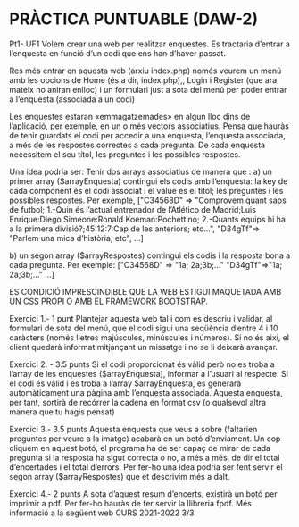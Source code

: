 # PRÀCTICA PUNTUABLE (DAW-2)
Pt1- UF1
Volem crear una web per realitzar enquestes. Es tractaria d’entrar a l’enquesta en 
funció d’un codi que ens han d’haver passat.

Res més entrar en aquesta web (arxiu index.php) només veurem un menú amb les 
opcions de Home (és a dir, index.php),, Login i Register (que ara mateix no aniran 
enlloc) i un formulari just a sota del menú per poder entrar a l’enquesta (associada a 
un codi)

Les enquestes estaran «emmagatzemades» en algun lloc dins de l’aplicació, per 
exemple, en un o més vectors associatius. Pensa que hauràs de tenir guardats el codi 
per accedir a una enquesta, l’enquesta associada, a més de les respostes correctes a 
cada pregunta. De cada enquesta necessitem el seu títol, les preguntes i les possibles 
respostes.

Una idea podria ser:
Tenir dos arrays associatius de manera que :
a) un primer array ($arrayEnquesta) contingui els codis amb l’enquesta:
la key de cada component és el codi associat i el value és el títol; les 
preguntes i les possibles respostes. Per exemple,
["C34568D" => 
"Comprovem quant saps de futbol; 1.-Quin és l’actual entrenador de l’Atlético de Madrid;Luis Enrique:Diego 
Simeone:Ronald Koeman:Pochettino; 2.-Quants equips hi ha a la primera divisió?;45:12:7:Cap de les anteriors; etc...",
"D34gTf"=>
"Parlem una mica d’història; etc",
...]

b) un segon array ($arrayRespostes) contingui els codis i la resposta bona a 
cada pregunta. Per exemple:
["C34568D" => "1a; 2a;3b;..."
"D34gTf"=>"1a; 2a;3b;..."
...]

ÉS CONDICIÓ IMPRESCINDIBLE QUE LA WEB ESTIGUI MAQUETADA AMB
UN CSS PROPI O AMB EL FRAMEWORK BOOTSTRAP.

Exercici 1.- 1 punt
Plantejar aquesta web tal i com es descriu i validar, al formulari de sota del menú, que
el codi sigui una seqüència d’entre 4 i 10 caràcters (només lletres majúscules,
minúscules i números). Si no és així, el client quedarà informat mitjançant un
missatge i no se li deixarà avançar.

Exercici 2. - 3.5 punts
Si el codi proporcionat és vàlid però no es troba a l’array de les enquestes
($arrayEnquesta), informar a l’usuari al respecte.
Si el codi és vàlid i es troba a l’array $arrayEnquesta, es generarà automàticament
una pàgina amb l’enquesta associada. Aquesta enquesta, per tant, sortirà de recórrer la
cadena en format csv (o qualsevol altra manera que tu hagis pensat) 

Exercici 3.- 3.5 punts
Aquesta enquesta que veus a sobre (faltarien preguntes per veure a la imatge)
acabarà en un botó d’enviament. Un cop cliquem en aquest botó, el programa ha de
ser capaç de mirar de cada pregunta si la resposta ha sigut correcta o no, a més a més,
de dir el total d’encertades i el total d’errors. Per fer-ho una idea podria ser fent servir
el segon array ($arrayRespostes) que et descrivim més a dalt.

Exercici 4.- 2 punts
A sota d’aquest resum d’encerts, existirà un botó per imprimir a pdf. Per fer-ho 
hauràs de fer servir la llibreria fpdf. Més informació a la següent web
 CURS 2021-2022 3/3